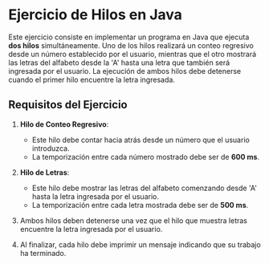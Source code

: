 # Ejercicio de Hilos en Java

Este ejercicio consiste en implementar un programa en Java que ejecuta **dos hilos** simultáneamente. Uno de los hilos realizará un conteo regresivo desde un número establecido por el usuario, mientras que el otro mostrará las letras del alfabeto desde la 'A' hasta una letra que también será ingresada por el usuario. La ejecución de ambos hilos debe detenerse cuando el primer hilo encuentre la letra ingresada.

## Requisitos del Ejercicio

1. **Hilo de Conteo Regresivo**: 
   - Este hilo debe contar hacia atrás desde un número que el usuario introduzca.
   - La temporización entre cada número mostrado debe ser de **600 ms**.

2. **Hilo de Letras**: 
   - Este hilo debe mostrar las letras del alfabeto comenzando desde 'A' hasta la letra ingresada por el usuario.
   - La temporización entre cada letra mostrada debe ser de **500 ms**.

3. Ambos hilos deben detenerse una vez que el hilo que muestra letras encuentre la letra ingresada por el usuario.

4. Al finalizar, cada hilo debe imprimir un mensaje indicando que su trabajo ha terminado.
